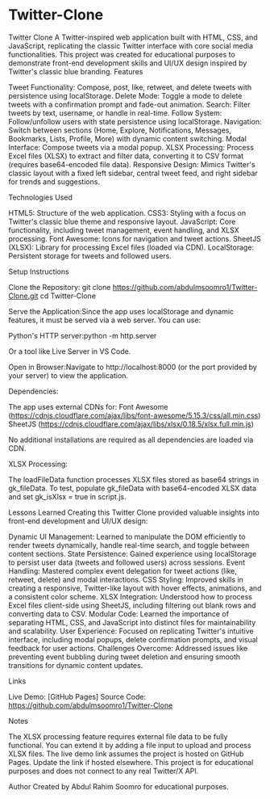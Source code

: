 # Twitter-Clone
Twitter Clone
A Twitter-inspired web application built with HTML, CSS, and JavaScript, replicating the classic Twitter interface with core social media functionalities. This project was created for educational purposes to demonstrate front-end development skills and UI/UX design inspired by Twitter's classic blue branding.
Features

Tweet Functionality: Compose, post, like, retweet, and delete tweets with persistence using localStorage.
Delete Mode: Toggle a mode to delete tweets with a confirmation prompt and fade-out animation.
Search: Filter tweets by text, username, or handle in real-time.
Follow System: Follow/unfollow users with state persistence using localStorage.
Navigation: Switch between sections (Home, Explore, Notifications, Messages, Bookmarks, Lists, Profile, More) with dynamic content switching.
Modal Interface: Compose tweets via a modal popup.
XLSX Processing: Process Excel files (XLSX) to extract and filter data, converting it to CSV format (requires base64-encoded file data).
Responsive Design: Mimics Twitter's classic layout with a fixed left sidebar, central tweet feed, and right sidebar for trends and suggestions.

Technologies Used

HTML5: Structure of the web application.
CSS3: Styling with a focus on Twitter's classic blue theme and responsive layout.
JavaScript: Core functionality, including tweet management, event handling, and XLSX processing.
Font Awesome: Icons for navigation and tweet actions.
SheetJS (XLSX): Library for processing Excel files (loaded via CDN).
LocalStorage: Persistent storage for tweets and followed users.

Setup Instructions

Clone the Repository:
git clone https://github.com/abdulmsoomro1/Twitter-Clone.git
cd Twitter-Clone


Serve the Application:Since the app uses localStorage and dynamic features, it must be served via a web server. You can use:

Python's HTTP server:python -m http.server


Or a tool like Live Server in VS Code.


Open in Browser:Navigate to http://localhost:8000 (or the port provided by your server) to view the application.

Dependencies:

The app uses external CDNs for:
Font Awesome (https://cdnjs.cloudflare.com/ajax/libs/font-awesome/5.15.3/css/all.min.css)
SheetJS (https://cdnjs.cloudflare.com/ajax/libs/xlsx/0.18.5/xlsx.full.min.js)


No additional installations are required as all dependencies are loaded via CDN.


XLSX Processing:

The loadFileData function processes XLSX files stored as base64 strings in gk_fileData.
To test, populate gk_fileData with base64-encoded XLSX data and set gk_isXlsx = true in script.js.



Lessons Learned
Creating this Twitter Clone provided valuable insights into front-end development and UI/UX design:

Dynamic UI Management: Learned to manipulate the DOM efficiently to render tweets dynamically, handle real-time search, and toggle between content sections.
State Persistence: Gained experience using localStorage to persist user data (tweets and followed users) across sessions.
Event Handling: Mastered complex event delegation for tweet actions (like, retweet, delete) and modal interactions.
CSS Styling: Improved skills in creating a responsive, Twitter-like layout with hover effects, animations, and a consistent color scheme.
XLSX Integration: Understood how to process Excel files client-side using SheetJS, including filtering out blank rows and converting data to CSV.
Modular Code: Learned the importance of separating HTML, CSS, and JavaScript into distinct files for maintainability and scalability.
User Experience: Focused on replicating Twitter's intuitive interface, including modal popups, delete confirmation prompts, and visual feedback for user actions.
Challenges Overcome: Addressed issues like preventing event bubbling during tweet deletion and ensuring smooth transitions for dynamic content updates.

Links

Live Demo: [GitHub Pages]
Source Code: https://github.com/abdulmsoomro1/Twitter-Clone

Notes

The XLSX processing feature requires external file data to be fully functional. You can extend it by adding a file input to upload and process XLSX files.
The live demo link assumes the project is hosted on GitHub Pages. Update the link if hosted elsewhere.
This project is for educational purposes and does not connect to any real Twitter/X API.

Author
Created by Abdul Rahim Soomro for educational purposes.
